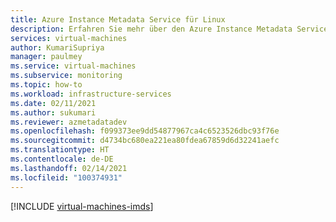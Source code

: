 ```yaml
---
title: Azure Instance Metadata Service für Linux
description: Erfahren Sie mehr über den Azure Instance Metadata Service und darüber, wie er Informationen zu Instanzen virtueller Computer in Linux bereitstellt, die derzeit ausgeführt werden.
services: virtual-machines
author: KumariSupriya
manager: paulmey
ms.service: virtual-machines
ms.subservice: monitoring
ms.topic: how-to
ms.workload: infrastructure-services
ms.date: 02/11/2021
ms.author: sukumari
ms.reviewer: azmetadatadev
ms.openlocfilehash: f099373ee9dd54877967ca4c6523526dbc93f76e
ms.sourcegitcommit: d4734bc680ea221ea80fdea67859d6d32241aefc
ms.translationtype: HT
ms.contentlocale: de-DE
ms.lasthandoff: 02/14/2021
ms.locfileid: "100374931"
---
```

[!INCLUDE [virtual-machines-imds](../../../includes/virtual-machines-imds.md)]

